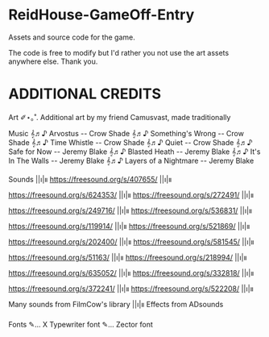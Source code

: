 # ReidHouse-GameOff-Entry
Assets and source code for the game.

The code is free to modify but I'd rather you not use the art assets anywhere else. Thank you.

# ADDITIONAL CREDITS
Art
✐⋆｡˚. Additional art by my friend Camusvast, made traditionally

Music
𝄞♬♪ Arvostus -- Crow Shade
𝄞♬♪ Something's Wrong -- Crow Shade
𝄞♬♪ Time Whistle -- Crow Shade
𝄞♬♪ Quiet -- Crow Shade
𝄞♬♪ Safe for Now -- Jeremy Blake
𝄞♬♪ Blasted Heath -- Jeremy Blake
𝄞♬♪ It's In The Walls -- Jeremy Blake
𝄞♬♪ Layers of a Nightmare -- Jeremy Blake

Sounds
||၊|။ https://freesound.org/s/407655/
||၊|။ https://freesound.org/s/624353/
||၊|။ https://freesound.org/s/272491/
||၊|။ https://freesound.org/s/249716/
||၊|။ https://freesound.org/s/536831/
||၊|။ https://freesound.org/s/119914/
||၊|။ https://freesound.org/s/521869/
||၊|။ https://freesound.org/s/202400/
||၊|။ https://freesound.org/s/581545/
||၊|။ https://freesound.org/s/51163/
||၊|။ https://freesound.org/s/218994/
||၊|။ https://freesound.org/s/635052/
||၊|။ https://freesound.org/s/332818/
||၊|။ https://freesound.org/s/372241/
||၊|။ https://freesound.org/s/522208/
||၊|။ Many sounds from FilmCow's library
||၊|။ Effects from ADsounds

Fonts
✎... X Typewriter font
✎... Zector font
